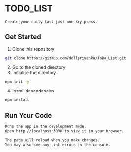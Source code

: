 # TODO_LIST

```sh
Create your daily task just one key press.
```

## Get Started

1. Clone this repository

```sh
git clone https://github.com/dollpriyanka/ToDo_List.git
```

2. Go to the cloned directory
3. Initialize the directory

```sh
npm init -y
```

4. Install dependencies

```sh
npm install
```

## Run Your Code

```sh
Runs the app in the development mode.
Open http://localhost:3000 to view it in your browser.

The page will reload when you make changes.
You may also see any lint errors in the console.
```
